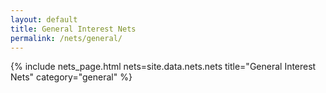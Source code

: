 ```yaml
---
layout: default
title: General Interest Nets
permalink: /nets/general/
---
```

{% include nets_page.html nets=site.data.nets.nets title="General Interest Nets" category="general" %}
